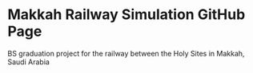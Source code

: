 # Makkah Railway Simulation GitHub Page
BS graduation project for the railway between the Holy Sites in Makkah, Saudi Arabia
